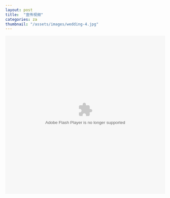 ```yaml
---
layout: post
title:  "宣传视频"
categories: za
thumbnail: "/assets/images/wedding-4.jpg"
---
```


<embed src="http://player.youku.com/player.php/sid/XMjk5OTM3NTg0/v.swf" allowfullscreen="true" quality="high" width="100%" height="500" align="middle" allowscriptaccess="always" type="application/x-shockwave-flash">